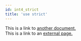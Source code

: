 ```yaml
---
id: int4_strict
title: 'use strict'
---
```


This is a link to [another document.](/docs/en/doc3.md)  
This is a link to an [external page.](http://www.example.com)
